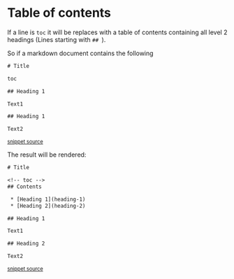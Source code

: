 <!--
GENERATED FILE - DO NOT EDIT
This file was generated by [MarkdownSnippets](https://github.com/SimonCropp/MarkdownSnippets).
Source File: /docs/mdsource/table-of-contents.source.md
To change this file edit the source file and then run MarkdownSnippets.
-->

# Table of contents

If a line is `toc` it will be replaces with a table of contents containing all level 2 headings (Lines starting with `## `).

So if a markdown document contains the following

<!-- snippet: tocBefore.txt -->
```txt
# Title

toc

## Heading 1

Text1

## Heading 1

Text2
```
<sup>[snippet source](/docs/mdsource/toc/tocBefore.txt#L1-L11)</sup>
<!-- endsnippet -->

The result will be rendered:

<!-- snippet: tocAfter.txt -->
```txt
# Title

<!-- toc -->
## Contents

 * [Heading 1](heading-1)
 * [Heading 2](heading-2)

## Heading 1

Text1

## Heading 2

Text2
```
<sup>[snippet source](/docs/mdsource/toc/tocAfter.txt#L1-L15)</sup>
<!-- endsnippet -->
